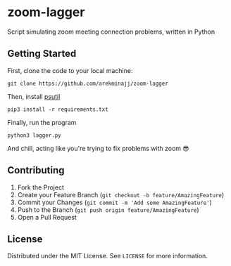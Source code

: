 # zoom-lagger
Script simulating zoom meeting connection problems, written in Python

## Getting Started

First, clone the code to your local machine:
```
git clone https://github.com/arekminajj/zoom-lagger
```
Then, install [psutil](https://github.com/giampaolo/psutil/)
```
pip3 install -r requirements.txt
```
Finally, run the program
```
python3 lagger.py
```
And chill, acting like you're trying to fix problems with zoom :sunglasses:

## Contributing

1. Fork the Project
2. Create your Feature Branch (`git checkout -b feature/AmazingFeature`)
3. Commit your Changes (`git commit -m 'Add some AmazingFeature'`)
4. Push to the Branch (`git push origin feature/AmazingFeature`)
5. Open a Pull Request

## License

Distributed under the MIT License. See `LICENSE` for more information.
